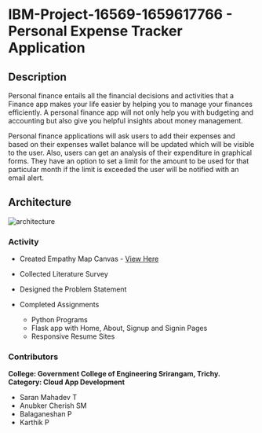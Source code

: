 # IBM-Project-16569-1659617766 - Personal Expense Tracker Application

## Description
Personal finance entails all the financial decisions and activities that a Finance app makes your life easier by helping you to manage your finances efficiently. A personal finance app will not only help you with budgeting and accounting but also give you helpful insights about money management.

Personal finance applications will ask users to add their expenses and based on their expenses wallet balance will be updated which will be visible to the user. Also, users can get an analysis of their expenditure in graphical forms. They have an option to set a limit for the amount to be used for that particular month if the limit is exceeded the user will be notified with an email alert.

## Architecture

![architecture](https://user-images.githubusercontent.com/112888572/190886194-0dd3960f-6309-4073-98d3-b4d6e2718c9e.png)

### Activity
- Created Empathy Map Canvas - [View Here](https://app.mural.co/t/ibmproject1656916596177667413/m/ibmproject1656916596177667413/1662634694528/69564c6a1dfb5a1c0eece10a95d0c3ee57d48217?sender=ue2ae486f0d38439fdbf06667)

- Collected Literature Survey
- Designed the Problem Statement
- Completed Assignments
  - Python Programs
  - Flask app with Home, About, Signup and Signin Pages
  - Responsive Resume Sites

### Contributors
**College: Government College of Engineering Srirangam, Trichy.**
**Category: Cloud App Development**

- Saran Mahadev T
- Anubker Cherish SM
- Balaganeshan P
- Karthik P
